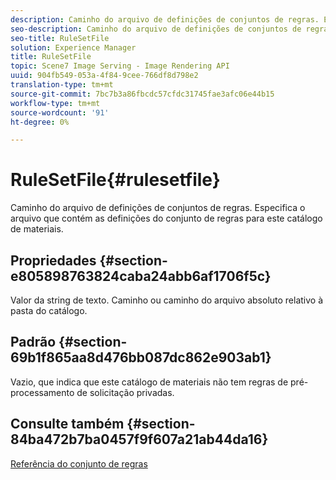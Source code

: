 ```yaml
---
description: Caminho do arquivo de definições de conjuntos de regras. Especifica o arquivo que contém as definições do conjunto de regras para este catálogo de materiais.
seo-description: Caminho do arquivo de definições de conjuntos de regras. Especifica o arquivo que contém as definições do conjunto de regras para este catálogo de materiais.
seo-title: RuleSetFile
solution: Experience Manager
title: RuleSetFile
topic: Scene7 Image Serving - Image Rendering API
uuid: 904fb549-053a-4f84-9cee-766df8d798e2
translation-type: tm+mt
source-git-commit: 7bc7b3a86fbcdc57cfdc31745fae3afc06e44b15
workflow-type: tm+mt
source-wordcount: '91'
ht-degree: 0%

---
```



# RuleSetFile{#rulesetfile}

Caminho do arquivo de definições de conjuntos de regras. Especifica o arquivo que contém as definições do conjunto de regras para este catálogo de materiais.

## Propriedades {#section-e805898763824caba24abb6af1706f5c}

Valor da string de texto. Caminho ou caminho do arquivo absoluto relativo à pasta do catálogo.

## Padrão {#section-69b1f865aa8d476bb087dc862e903ab1}

Vazio, que indica que este catálogo de materiais não tem regras de pré-processamento de solicitação privadas.

## Consulte também {#section-84ba472b7ba0457f9f607a21ab44da16}

[Referência do conjunto de regras](../../../../../ir-api/material-cat/image-rendering-api-ref/c-ir-material-catalog/c-ir-rule-set-reference/c-ir-rule-set-reference.md#concept-2369f884d9724727aaf436b5b0261dbe)
